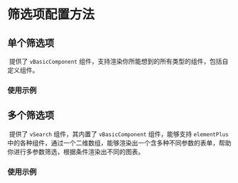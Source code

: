 # 筛选项配置方法

## 单个筛选项

​	提供了 `vBasicComponent`  组件，支持渲染你所能想到的所有类型的组件，包括自定义组件。

### 使用示例

<vEcharts-demo
  demo-height="300px"
  source-code="common-charts:::BasicComponent/Basic-demo"
/>

## 多个筛选项

​	提供了 `vSearch` 组件，其内置了  `vBasicComponent`  组件，能够支持 `elementPlus` 中的各种组件，通过一个二维数组，能够渲染出一个含多种不同参数的表单，帮助你进行多参数筛选，根据条件渲染出不同的图表。

### 使用示例

<vEcharts-demo
  demo-height="300px"
  source-code="common-charts:::Search/Search-demo"
/>